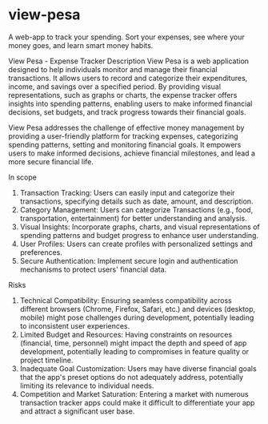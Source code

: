 # view-pesa
A  web-app to track your spending. Sort your expenses, see where your money goes, and learn smart money habits.

View Pesa - Expense Tracker
Description
View Pesa is a web application designed to help individuals monitor and manage their financial transactions. It allows users to record and categorize their expenditures, income, and savings over a specified period. By providing visual representations, such as graphs or charts, the expense tracker offers insights into spending patterns, enabling users to make informed financial decisions, set budgets, and track progress towards their financial goals. 

View Pesa addresses the challenge of effective money management by providing a user-friendly platform for tracking expenses, categorizing spending patterns, setting and monitoring financial goals. It empowers users to make informed decisions, achieve financial milestones, and lead a more secure financial life.

In scope
1. Transaction Tracking: Users can easily input and categorize their transactions, specifying details such as date, amount, and description.
2. Category Management: Users can categorize Transactions (e.g., food, transportation, entertainment) for better understanding and analysis.
3. Visual Insights: Incorporate graphs, charts, and visual representations of spending patterns and budget progress to enhance user understanding.
4. User Profiles: Users can create profiles with personalized settings and preferences.
5. Secure Authentication: Implement secure login and authentication mechanisms to protect users' financial data.

Risks
1. Technical Compatibility: Ensuring seamless compatibility across different browsers (Chrome, Firefox, Safari, etc.) and devices (desktop, mobile) might pose challenges during development, potentially leading to inconsistent user experiences.
2. Limited Budget and Resources: Having constraints on resources (financial, time, personnel) might impact the depth and speed of app development, potentially leading to compromises in feature quality or project timeline.
3. Inadequate Goal Customization: Users may have diverse financial goals that the app's preset options do not adequately address, potentially limiting its relevance to individual needs.
4. Competition and Market Saturation: Entering a market with numerous transaction tracker apps could make it difficult to differentiate your app and attract a significant user base.
